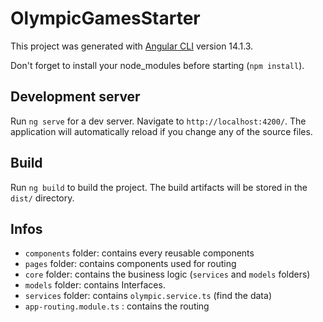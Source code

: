 # OlympicGamesStarter

This project was generated with [Angular CLI](https://github.com/angular/angular-cli) version 14.1.3.

Don't forget to install your node_modules before starting (`npm install`).

## Development server

Run `ng serve` for a dev server. Navigate to `http://localhost:4200/`. The application will automatically reload if you change any of the source files.

## Build

Run `ng build` to build the project. The build artifacts will be stored in the `dist/` directory.

## Infos

- `components` folder: contains every reusable components
- `pages` folder: contains components used for routing
- `core` folder: contains the business logic (`services` and `models` folders)
- `models` folder: contains Interfaces.
- `services` folder: contains `olympic.service.ts` (find the data)
- `app-routing.module.ts` : contains the routing